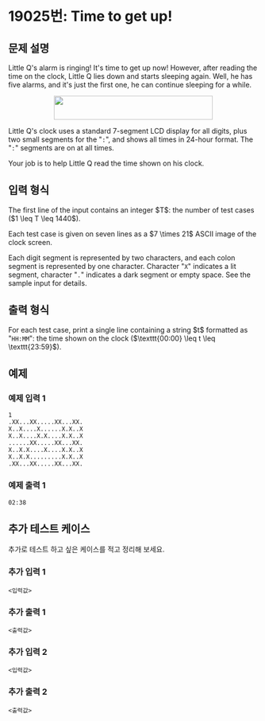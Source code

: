 # 19025번: Time to get up!

## 문제 설명


<p>Little Q's alarm is ringing! It's time to get up now! However, after reading the time on the clock, Little Q lies down and starts sleeping again. Well, he has five alarms, and it's just the first one, he can continue sleeping for a while.</p>

<p style="text-align: center;"><img alt="" src="https://upload.acmicpc.net/d9b66f26-5dc6-44dc-8fc0-f50d34972c0c/-/preview/" style="width: 320px; height: 48px;"></p>

<p>Little Q's clock uses a standard 7-segment LCD display for all digits, plus two small segments for the "<code>:</code>", and shows all times in 24-hour format. The "<code>:</code>" segments are on at all times.</p>

<p>Your job is to help Little Q read the time shown on his clock.</p>



## 입력 형식


<p>The first line of the input contains an integer $T$: the number of test cases ($1 \leq T \leq 1440$).</p>

<p>Each test case is given on seven lines as a $7 \times 21$ ASCII image of the clock screen.</p>

<p>Each digit segment is represented by two characters, and each colon segment is represented by one character. Character "<code>X</code>"&nbsp;indicates a lit segment, character "<code>.</code>" indicates a dark segment or empty space. See the sample input for details.</p>



## 출력 형식


<p>For each test case, print a single line containing a string $t$ formatted as "<code>HH:MM</code>": the time shown on the clock ($\texttt{00:00} \leq t \leq \texttt{23:59}$).</p>



## 예제

### 예제 입력 1

```
1
.XX...XX.....XX...XX.
X..X....X......X.X..X
X..X....X.X....X.X..X
......XX.....XX...XX.
X..X.X....X....X.X..X
X..X.X.........X.X..X
.XX...XX.....XX...XX.

```

### 예제 출력 1

```
02:38

```
          




## 추가 테스트 케이스

추가로 테스트 하고 싶은 케이스를 적고 정리해 보세요.

### 추가 입력 1

```
<입력값>
```

### 추가 출력 1

```
<출력값>
```

### 추가 입력 2

```
<입력값>
```

### 추가 출력 2

```
<출력값>
```
  